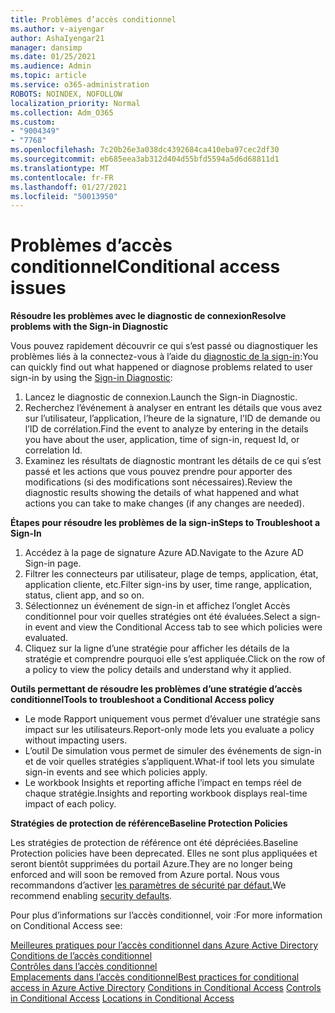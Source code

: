 ```yaml
---
title: Problèmes d’accès conditionnel
ms.author: v-aiyengar
author: AshaIyengar21
manager: dansimp
ms.date: 01/25/2021
ms.audience: Admin
ms.topic: article
ms.service: o365-administration
ROBOTS: NOINDEX, NOFOLLOW
localization_priority: Normal
ms.collection: Adm_O365
ms.custom:
- "9004349"
- "7768"
ms.openlocfilehash: 7c20b26e3a038dc4392684ca410eba97cec2df30
ms.sourcegitcommit: eb685eea3ab312d404d55bfd5594a5d6d68811d1
ms.translationtype: MT
ms.contentlocale: fr-FR
ms.lasthandoff: 01/27/2021
ms.locfileid: "50013950"
---
```

# <a name="conditional-access-issues"></a><span data-ttu-id="64d04-102">Problèmes d’accès conditionnel</span><span class="sxs-lookup"><span data-stu-id="64d04-102">Conditional access issues</span></span>

<span data-ttu-id="64d04-103">**Résoudre les problèmes avec le diagnostic de connexion**</span><span class="sxs-lookup"><span data-stu-id="64d04-103">**Resolve problems with the Sign-in Diagnostic**</span></span>

<span data-ttu-id="64d04-104">Vous pouvez rapidement découvrir ce qui s’est passé ou diagnostiquer les problèmes liés à la connectez-vous à l’aide du [diagnostic de la sign-in](https://portal.azure.com/#blade/Microsoft_AAD_IAM/ActiveDirectoryMenuBlade/diagnose/symptomId/ms_aad_dxp_signin_caDiagnoseAndSolveSummarySymptom):</span><span class="sxs-lookup"><span data-stu-id="64d04-104">You can quickly find out what happened or diagnose problems related to user sign-in by using the [Sign-in Diagnostic](https://portal.azure.com/#blade/Microsoft_AAD_IAM/ActiveDirectoryMenuBlade/diagnose/symptomId/ms_aad_dxp_signin_caDiagnoseAndSolveSummarySymptom):</span></span>

1. <span data-ttu-id="64d04-105">Lancez le diagnostic de connexion.</span><span class="sxs-lookup"><span data-stu-id="64d04-105">Launch the Sign-in Diagnostic.</span></span>
1. <span data-ttu-id="64d04-106">Recherchez l’événement à analyser en entrant les détails que vous avez sur l’utilisateur, l’application, l’heure de la signature, l’ID de demande ou l’ID de corrélation.</span><span class="sxs-lookup"><span data-stu-id="64d04-106">Find the event to analyze by entering in the details you have about the user, application, time of sign-in, request Id, or correlation Id.</span></span>
1. <span data-ttu-id="64d04-107">Examinez les résultats de diagnostic montrant les détails de ce qui s’est passé et les actions que vous pouvez prendre pour apporter des modifications (si des modifications sont nécessaires).</span><span class="sxs-lookup"><span data-stu-id="64d04-107">Review the diagnostic results showing the details of what happened and what actions you can take to make changes (if any changes are needed).</span></span>

<span data-ttu-id="64d04-108">**Étapes pour résoudre les problèmes de la sign-in**</span><span class="sxs-lookup"><span data-stu-id="64d04-108">**Steps to Troubleshoot a Sign-In**</span></span> 

1. <span data-ttu-id="64d04-109">Accédez à la page de signature Azure AD.</span><span class="sxs-lookup"><span data-stu-id="64d04-109">Navigate to the Azure AD Sign-in page.</span></span>
1. <span data-ttu-id="64d04-110">Filtrer les connecteurs par utilisateur, plage de temps, application, état, application cliente, etc.</span><span class="sxs-lookup"><span data-stu-id="64d04-110">Filter sign-ins by user, time range, application, status, client app, and so on.</span></span>
1. <span data-ttu-id="64d04-111">Sélectionnez un événement de sign-in et affichez l’onglet Accès conditionnel pour voir quelles stratégies ont été évaluées.</span><span class="sxs-lookup"><span data-stu-id="64d04-111">Select a sign-in event and view the Conditional Access tab to see which policies were evaluated.</span></span>
1. <span data-ttu-id="64d04-112">Cliquez sur la ligne d’une stratégie pour afficher les détails de la stratégie et comprendre pourquoi elle s’est appliquée.</span><span class="sxs-lookup"><span data-stu-id="64d04-112">Click on the row of a policy to view the policy details and understand why it applied.</span></span>

<span data-ttu-id="64d04-113">**Outils permettant de résoudre les problèmes d’une stratégie d’accès conditionnel**</span><span class="sxs-lookup"><span data-stu-id="64d04-113">**Tools to troubleshoot a Conditional Access policy**</span></span>

- <span data-ttu-id="64d04-114">Le mode Rapport uniquement vous permet d’évaluer une stratégie sans impact sur les utilisateurs.</span><span class="sxs-lookup"><span data-stu-id="64d04-114">Report-only mode lets you evaluate a policy without impacting users.</span></span>
- <span data-ttu-id="64d04-115">L’outil De simulation vous permet de simuler des événements de sign-in et de voir quelles stratégies s’appliquent.</span><span class="sxs-lookup"><span data-stu-id="64d04-115">What-if tool lets you simulate sign-in events and see which policies apply.</span></span>
- <span data-ttu-id="64d04-116">Le workbook Insights et reporting affiche l’impact en temps réel de chaque stratégie.</span><span class="sxs-lookup"><span data-stu-id="64d04-116">Insights and reporting workbook displays real-time impact of each policy.</span></span>

<span data-ttu-id="64d04-117">**Stratégies de protection de référence**</span><span class="sxs-lookup"><span data-stu-id="64d04-117">**Baseline Protection Policies**</span></span>

<span data-ttu-id="64d04-118">Les stratégies de protection de référence ont été dépréciées.</span><span class="sxs-lookup"><span data-stu-id="64d04-118">Baseline Protection policies have been deprecated.</span></span> <span data-ttu-id="64d04-119">Elles ne sont plus appliquées et seront bientôt supprimées du portail Azure.</span><span class="sxs-lookup"><span data-stu-id="64d04-119">They are no longer being enforced and will soon be removed from Azure portal.</span></span> <span data-ttu-id="64d04-120">Nous vous recommandons d’activer [les paramètres de sécurité par défaut.](https://docs.microsoft.com/azure/active-directory/fundamentals/concept-fundamentals-security-defaults)</span><span class="sxs-lookup"><span data-stu-id="64d04-120">We recommend enabling [security defaults](https://docs.microsoft.com/azure/active-directory/fundamentals/concept-fundamentals-security-defaults).</span></span>

<span data-ttu-id="64d04-121">Pour plus d’informations sur l’accès conditionnel, voir :</span><span class="sxs-lookup"><span data-stu-id="64d04-121">For more information on Conditional Access see:</span></span>

<span data-ttu-id="64d04-122">[Meilleures pratiques pour l’accès conditionnel dans Azure Active Directory](https://docs.microsoft.com/azure/active-directory/conditional-access/best-practices)  
 [Conditions de l’accès conditionnel](https://docs.microsoft.com/azure/active-directory/conditional-access/best-practices)  
 [Contrôles dans l’accès conditionnel](https://docs.microsoft.com/azure/active-directory/conditional-access/controls)  
 [Emplacements dans l’accès conditionnel](https://docs.microsoft.com/azure/active-directory/conditional-access/location-condition)</span><span class="sxs-lookup"><span data-stu-id="64d04-122">[Best practices for conditional access in Azure Active Directory](https://docs.microsoft.com/azure/active-directory/conditional-access/best-practices) 
[Conditions in Conditional Access](https://docs.microsoft.com/azure/active-directory/conditional-access/best-practices) 
[Controls in Conditional Access](https://docs.microsoft.com/azure/active-directory/conditional-access/controls) 
[Locations in Conditional Access ](https://docs.microsoft.com/azure/active-directory/conditional-access/location-condition)</span></span>
